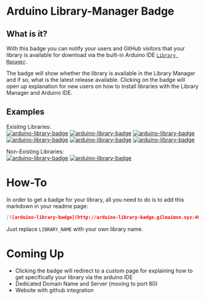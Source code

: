 # Arduino Library-Manager Badge

## What is it?
With this badge you can notify your users and GitHub visitors that your library is available for download via the built-in Arduino IDE [`Library Manager`](https://www.arduino.cc/en/guide/libraries).

The badge will show whether the library is available in the Library Manager and if so, what is the latest release available. Clicking on the badge will open up explanation for new users on how to install libraries with the Library Manager and Arduino IDE.

## Examples
Exisitng Libraries:  
[![arduino-library-badge](http://arduino-library-badge.gilmaimon.xyz:4040/badge/ArduinoCloudStorage.svg)](https://www.arduino.cc/en/guide/libraries) [![arduino-library-badge](http://arduino-library-badge.gilmaimon.xyz:4040/badge/ArduinoComponents.svg)](https://www.arduino.cc/en/guide/libraries) [![arduino-library-badge](http://arduino-library-badge.gilmaimon.xyz:4040/badge/FastLED.svg)](https://www.arduino.cc/en/guide/libraries) [![arduino-library-badge](http://arduino-library-badge.gilmaimon.xyz:4040/badge/HttpClient.svg)](https://www.arduino.cc/en/guide/libraries) [![arduino-library-badge](http://arduino-library-badge.gilmaimon.xyz:4040/badge/MQTT.svg)](https://www.arduino.cc/en/guide/libraries) [![arduino-library-badge](http://arduino-library-badge.gilmaimon.xyz:4040/badge/ArduinoJson.svg)](https://www.arduino.cc/en/guide/libraries)

Non-Existing Libraries:  
[![arduino-library-badge](http://arduino-library-badge.gilmaimon.xyz:4040/badge/NoWay.svg)](https://www.arduino.cc/en/guide/libraries) [![arduino-library-badge](http://arduino-library-badge.gilmaimon.xyz:4040/badge/Not%20A%20Real%20Library.svg)](https://www.arduino.cc/en/guide/libraries)

# How-To
In order to get a badge for your library, all you need to do is to add this markdown in your readme page:
```markdown
[![arduino-library-badge](http://arduino-library-badge.gilmaimon.xyz:4040/badge/LIBRARY_NAME.svg)](https://www.arduino.cc/en/guide/libraries)
```
Just replace `LIBRARY_NAME` with your own library name.

# Coming Up
- Clicking the badge will redirect to a custom page for explaining how to get specifically your library via the arduino IDE
- Dedicated Domain Name and Server (moving to port 80)
- Website with github integration
